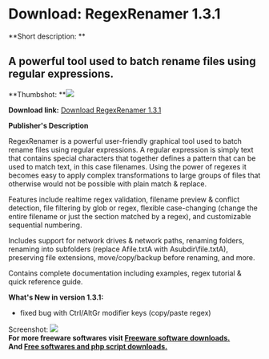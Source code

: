 # Download: RegexRenamer 1.3.1

**Short description: **

## A powerful tool used to batch rename files using regular expressions.

  
**Thumbshot: **![](http://www.freewarefiles.com/screenshot/regexrenamer_md.gif)   
  
**Download link:** [Download RegexRenamer 1.3.1](http://freesoftwares.boysofts.com/RegexRenamer_program_25766.html)  
  

**Publisher's Description**  
  

RegexRenamer is a powerful user-friendly graphical tool used to batch rename
files using regular expressions. A regular expression is simply text that
contains special characters that together defines a pattern that can be used
to match text, in this case filenames. Using the power of regexes it becomes
easy to apply complex transformations to large groups of files that otherwise
would not be possible with plain match & replace.

Features include realtime regex validation, filename preview & conflict
detection, file filtering by glob or regex, flexible case-changing (change the
entire filename or just the section matched by a regex), and customizable
sequential numbering.

Includes support for network drives & network paths, renaming folders,
renaming into subfolders (replace Afile.txtA with Asubdir\file.txtA),
preserving file extensions, move/copy/backup before renaming, and more.

Contains complete documentation including examples, regex tutorial & quick
reference guide.

**What's New in version 1.3.1:**

  * fixed bug with Ctrl/AltGr modifier keys (copy/paste regex) 

  
  
Screenshot: ![](http://www.freewarefiles.com/screenshot/regexrenamer.gif)  
**For more freeware softwares visit [Freeware software downloads.](http://freesoftwares.boysofts.com/)**   
**And [Free softwares and php script downloads.](http://www.boysofts.com/)**

